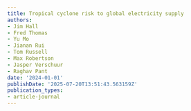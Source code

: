 ```yaml
---
title: Tropical cyclone risk to global electricity supply
authors:
- Jim Hall
- Fred Thomas
- Yu Mo
- Jianan Rui
- Tom Russell
- Max Robertson
- Jasper Verschuur
- Raghav Pant
date: '2024-01-01'
publishDate: '2025-07-20T13:51:43.563159Z'
publication_types:
- article-journal
---
```

